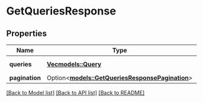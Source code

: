 # GetQueriesResponse

## Properties

Name | Type | Description | Notes
------------ | ------------- | ------------- | -------------
**queries** | [**Vec<models::Query>**](Query.md) | A list of queries. | 
**pagination** | Option<[**models::GetQueriesResponsePagination**](GetQueriesResponse_pagination.md)> |  | [optional]

[[Back to Model list]](../README.md#documentation-for-models) [[Back to API list]](../README.md#documentation-for-api-endpoints) [[Back to README]](../README.md)


